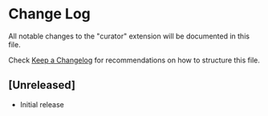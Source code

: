 # Change Log

All notable changes to the "curator" extension will be documented in this file.

Check [Keep a Changelog](http://keepachangelog.com/) for recommendations on how to structure this file.

## [Unreleased]

- Initial release